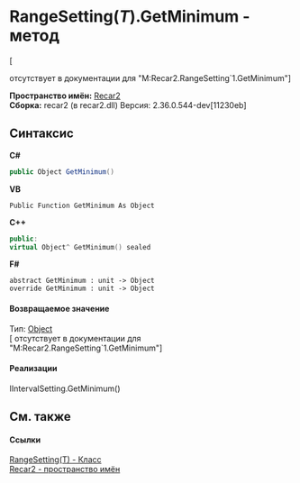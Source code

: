 # RangeSetting(*T*).GetMinimum - метод
 

\[<summary> отсутствует в документации для "M:Recar2.RangeSetting`1.GetMinimum"\]

**Пространство имён:**&nbsp;<a href="0dd0c505-07fc-c3e8-128c-d1a0701f2a29">Recar2</a><br />**Сборка:**&nbsp;recar2 (в recar2.dll) Версия: 2.36.0.544-dev[11230eb]

## Синтаксис

**C#**<br />
``` C#
public Object GetMinimum()
```

**VB**<br />
``` VB
Public Function GetMinimum As Object
```

**C++**<br />
``` C++
public:
virtual Object^ GetMinimum() sealed
```

**F#**<br />
``` F#
abstract GetMinimum : unit -> Object 
override GetMinimum : unit -> Object 
```


#### Возвращаемое значение
Тип:&nbsp;<a href="http://msdn2.microsoft.com/ru-ru/library/e5kfa45b" target="_blank">Object</a><br />\[<returns> отсутствует в документации для "M:Recar2.RangeSetting`1.GetMinimum"\]

#### Реализации
IIntervalSetting.GetMinimum()<br />

## См. также


#### Ссылки
<a href="2910bd38-cc50-a5e9-0b85-00e9fafb978e">RangeSetting(T) - Класс</a><br /><a href="0dd0c505-07fc-c3e8-128c-d1a0701f2a29">Recar2 - пространство имён</a><br />